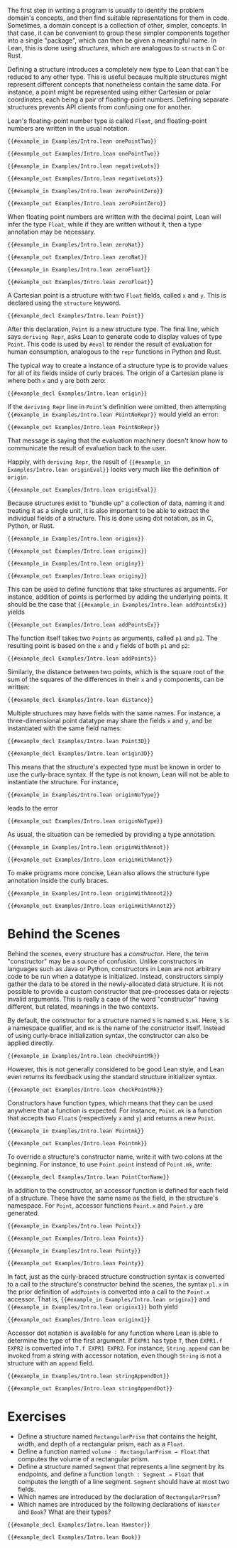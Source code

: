 
The first step in writing a program is usually to identify the problem domain's concepts, and then find suitable representations for them in code.
Sometimes, a domain concept is a collection of other, simpler, concepts.
In that case, it can be convenient to group these simpler components together into a single "package", which can then be given a meaningful name.
In Lean, this is done using _structures_, which are analogous to `struct`s in C or Rust.

Defining a structure introduces a completely new type to Lean that can't be reduced to any other type.
This is useful because multiple structures might represent different concepts that nonetheless contain the same data.
For instance, a point might be represented using either Cartesian or polar coordinates, each being a pair of floating-point numbers.
Defining separate structures prevents API clients from confusing one for another.

Lean's floating-point number type is called `Float`, and floating-point numbers are written in the usual notation.
```Lean
{{#example_in Examples/Intro.lean onePointTwo}}
```
```Lean info
{{#example_out Examples/Intro.lean onePointTwo}}
```
```Lean
{{#example_in Examples/Intro.lean negativeLots}}
```
```Lean info
{{#example_out Examples/Intro.lean negativeLots}}
```
```Lean
{{#example_in Examples/Intro.lean zeroPointZero}}
```
```Lean info
{{#example_out Examples/Intro.lean zeroPointZero}}
```
When floating point numbers are written with the decimal point, Lean will infer the type `Float`, while if they are written without it, then a type annotation may be necessary.
```Lean
{{#example_in Examples/Intro.lean zeroNat}}
```
```Lean info
{{#example_out Examples/Intro.lean zeroNat}}
```

```Lean
{{#example_in Examples/Intro.lean zeroFloat}}
```
```Lean info
{{#example_out Examples/Intro.lean zeroFloat}}
```


A Cartesian point is a structure with two `Float` fields, called `x` and `y`.
This is declared using the `structure` keyword.

```Lean
{{#example_decl Examples/Intro.lean Point}}
```

After this declaration, `Point` is a new structure type.
The final line, which says `deriving Repr`, asks Lean to generate code to display values of type `Point`.
This code is used by `#eval` to render the result of evaluation for human consumption, analogous to the `repr` functions in Python and Rust.

The typical way to create a instance of a structure type is to provide values for all of its fields inside of curly braces.
The origin of a Cartesian plane is where both `x` and `y` are both zero:

```Lean
{{#example_decl Examples/Intro.lean origin}}
```

If the `deriving Repr` line in `Point`'s definition were omitted, then attempting `{{#example_in Examples/Intro.lean PointNoRepr}}` would yield an error:
```Lean error
{{#example_out Examples/Intro.lean PointNoRepr}}
```
That message is saying that the evaluation machinery doesn't know how to communicate the result of evaluation back to the user.

Happily, with `deriving Repr`, the result of `{{#example_in Examples/Intro.lean originEval}}` looks very much like the definition of `origin`.
```Lean info
{{#example_out Examples/Intro.lean originEval}}
```

Because structures exist to "bundle up" a collection of data, naming it and treating it as a single unit, it is also important to be able to extract the individual fields of a structure.
This is done using dot notation, as in C, Python, or Rust.

```Lean
{{#example_in Examples/Intro.lean originx}}
```
```Lean info
{{#example_out Examples/Intro.lean originx}}
```

```Lean
{{#example_in Examples/Intro.lean originy}}
```
```Lean info
{{#example_out Examples/Intro.lean originy}}
```

This can be used to define functions that take structures as arguments.
For instance, addition of points is performed by adding the underlying points.
It should be the case that `{{#example_in Examples/Intro.lean addPointsEx}}` yields
```Lean info
{{#example_out Examples/Intro.lean addPointsEx}}
```
The function itself takes two `Points` as arguments, called `p1` and `p2`.
The resulting point is based on the `x` and `y` fields of both `p1` and `p2`:
```Lean
{{#example_decl Examples/Intro.lean addPoints}}
```

Similarly, the distance between two points, which is the square root of the sum of the squares of the differences in their `x` and `y` components, can be written:
```Lean
{{#example_decl Examples/Intro.lean distance}}
```


Multiple structures may have fields with the same names.
For instance, a three-dimensional point datatype may share the fields `x` and `y`, and be instantiated with the same field names:
```Lean
{{#example_decl Examples/Intro.lean Point3D}}

{{#example_decl Examples/Intro.lean origin3D}}
```
This means that the structure's expected type must be known in order to use the curly-brace syntax.
If the type is not known, Lean will not be able to instantiate the structure.
For instance,
```Lean
{{#example_in Examples/Intro.lean originNoType}}
```
leads to the error
```Lean error
{{#example_out Examples/Intro.lean originNoType}}
```

As usual, the situation can be remedied by providing a type annotation.
```Lean
{{#example_in Examples/Intro.lean originWithAnnot}}
```
```Lean info
{{#example_out Examples/Intro.lean originWithAnnot}}
```

To make programs more concise, Lean also allows the structure type annotation inside the curly braces.
```Lean
{{#example_in Examples/Intro.lean originWithAnnot2}}
```
```Lean info
{{#example_out Examples/Intro.lean originWithAnnot2}}
```

# Behind the Scenes

Behind the scenes, every structure has a _constructor_.
Here, the term "constructor" may be a source of confusion.
Unlike constructors in languages such as Java or Python, constructors in Lean are not arbitrary code to be run when a datatype is initialized.
Instead, constructors simply gather the data to be stored in the newly-allocated data structure.
It is not possible to provide a custom constructor that pre-processes data or rejects invalid arguments.
This is really a case of the word "constructor" having different, but related, meanings in the two contexts.


By default, the constructor for a structure named `S` is named `S.mk`.
Here, `S` is a namespace qualifier, and `mk` is the name of the constructor itself.
Instead of using curly-brace initialization syntax, the constructor can also be applied directly.
```Lean
{{#example_in Examples/Intro.lean checkPointMk}}
```
However, this is not generally considered to be good Lean style, and Lean even returns its feedback using the standard structure initializer syntax.
```Lean info
{{#example_out Examples/Intro.lean checkPointMk}}
```

Constructors have function types, which means that they can be used anywhere that a function is expected.
For instance, `Point.mk` is a function that accepts two `Float`s (respectively `x` and `y`) and returns a new `Point`.
```Lean
{{#example_in Examples/Intro.lean Pointmk}}
```
```Lean info
{{#example_out Examples/Intro.lean Pointmk}}
```
To override a structure's constructor name, write it with two colons at the beginning.
For instance, to use `Point.point` instead of `Point.mk`, write:
```Lean
{{#example_decl Examples/Intro.lean PointCtorName}}
```

In addition to the constructor, an accessor function is defined for each field of a structure.
These have the same name as the field, in the structure's namespace.
For `Point`, accessor functions `Point.x` and `Point.y` are generated.
```Lean
{{#example_in Examples/Intro.lean Pointx}}
```
```Lean info
{{#example_out Examples/Intro.lean Pointx}}
```

```Lean
{{#example_in Examples/Intro.lean Pointy}}
```
```Lean info
{{#example_out Examples/Intro.lean Pointy}}
```

In fact, just as the curly-braced structure construction syntax is converted to a call to the structure's constructor behind the scenes, the syntax `p1.x` in the prior definition of `addPoints` is converted into a call to the `Point.x` accessor.
That is, `{{#example_in Examples/Intro.lean originx}}` and `{{#example_in Examples/Intro.lean originx1}}` both yield
```Lean info
{{#example_out Examples/Intro.lean originx1}}
```

Accessor dot notation is available for any function where Lean is able to determine the type of the first argument.
If `EXPR1` has type `T`, then `EXPR1.f EXPR2` is converted into `T.f EXPR1 EXPR2`.
For instance, `String.append` can be invoked from a string with accessor notation, even though `String` is not a structure with an `append` field.
```Lean
{{#example_in Examples/Intro.lean stringAppendDot}}
```
```Lean info
{{#example_out Examples/Intro.lean stringAppendDot}}
```


# Exercises

 * Define a structure named `RectangularPrism` that contains the height, width, and depth of a rectangular prism, each as a `Float`.
 * Define a function named `volume : RectangularPrism → Float` that computes the volume of a rectangular prism.
 * Define a structure named `Segment` that represents a line segment by its endpoints, and define a function `length : Segment → Float` that computes the length of a line segment. `Segment` should have at most two fields. 
 * Which names are introduced by the declaration of `RectangularPrism`?
 * Which names are introduced by the following declarations of `Hamster` and `Book`? What are their types?

```Lean
{{#example_decl Examples/Intro.lean Hamster}}
```
   
```Lean
{{#example_decl Examples/Intro.lean Book}}
```

